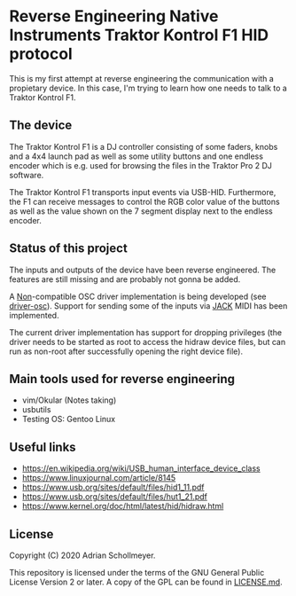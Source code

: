 # Reverse Engineering Native Instruments Traktor Kontrol F1 HID protocol

This is my first attempt at reverse engineering the communication with a propietary device.
In this case, I'm trying to learn how one needs to talk to a Traktor Kontrol F1.

## The device
The Traktor Kontrol F1 is a DJ controller consisting of some faders, knobs and
a 4x4 launch pad as well as some utility buttons and one endless encoder which
is e.g. used for browsing the files in the Traktor Pro 2 DJ software.

The Traktor Kontrol F1 transports input events via USB-HID.  Furthermore, the
F1 can receive messages to control the RGB color value of the buttons as well
as the value shown on the 7 segment display next to the endless encoder.

## Status of this project

The inputs and outputs of the device have been reverse engineered.
The features are still missing and are probably not gonna be added.

A [Non](https://non.tuxfamily.org)-compatible OSC driver implementation is being developed (see [driver-osc](driver-osc/README.md)).
Support for sending some of the inputs via [JACK](https://jackaudio.org/) MIDI has been implemented.

The current driver implementation has support for dropping privileges (the driver needs to be started as root to access the hidraw device files, but can run as non-root after successfully opening the right device file).

## Main tools used for reverse engineering
  * vim/Okular (Notes taking)
  * usbutils
  * Testing OS: Gentoo Linux

## Useful links
  * https://en.wikipedia.org/wiki/USB_human_interface_device_class
  * https://www.linuxjournal.com/article/8145
  * https://www.usb.org/sites/default/files/hid1_11.pdf
  * https://www.usb.org/sites/default/files/hut1_21.pdf
  * https://www.kernel.org/doc/html/latest/hid/hidraw.html

## License

Copyright (C) 2020 Adrian Schollmeyer.

This repository is licensed under the terms of the GNU General Public License Version 2 or later.
A copy of the GPL can be found in [LICENSE.md](LICENSE.md).
